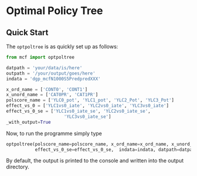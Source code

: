 # Optimal Policy Tree

## Quick Start

The ``optpoltree`` is as quickly set up as follows:

```python
from mcf import optpoltree

datpath = 'your/data/is/here'
outpath = '/your/output/goes/here'
indata = 'dgp_mcfN1000S5PredpredXXX'

x_ord_name = ['CONT0', 'CONT1']
x_unord_name = ['CAT0PR', 'CAT1PR']
polscore_name = ['YLC0_pot', 'YLC1_pot', 'YLC2_Pot', 'YLC3_Pot']
effect_vs_0 = ['YLC1vs0_iate', 'YLC2vs0_iate', 'YLC3vs0_iate']
effect_vs_0_se = ['YLC1vs0_iate_se', 'YLC2vs0_iate_se',
                      'YLC3vs0_iate_se']
_with_output=True
```

Now, to run the programme simply type

```python
optpoltree(polscore_name=polscore_name, x_ord_name=x_ord_name, x_unord_name=x_unord_name, effect_vs_0=effect_vs_0, 
           effect_vs_0_se=effect_vs_0_se,  indata=indata, datpath=datpath, outpath=outpath, _with_output=_with_output)
```

By default, the output is printed to the console and written into the output directory.
